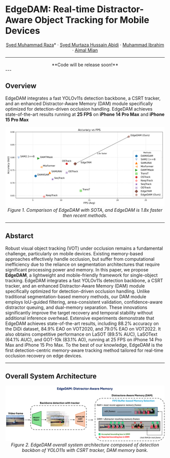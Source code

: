 
<!-- Title + authors -->
# EdgeDAM: Real-time Distractor-Aware Object Tracking for Mobile Devices

 <!-- <p align="center"> -->
<!-- [Syed Muhammad Raza](https://www.linkedin.com/in/smraza1009/)* · [Syed Murtaza Hussain Abidi](https://www.linkedin.com/in/murtazahussain0/) · [Muhammad Ibrahim](https://www.linkedin.com/in/muhammad-ibrahim-<!-- 83643b1a2/?original_referer=https%3A%2F%2Fwww%2Egoogle%2Ecom%2F&originalSubdomain=au) · [Ajmal Mian](https://ajmalsaeed.net/) 
<!-- </p> -->

<div align="center">

[Syed Muhammad Raza](https://www.linkedin.com/in/smraza1009/)* ·  [Syed Murtaza Hussain Abidi](https://www.linkedin.com/in/murtazahussain0/) ·  [Muhammad Ibrahim](https://www.linkedin.com/in/muhammad-ibrahim-83643b1a2/) ·  [Ajmal Mian](https://ajmalsaeed.net/)
</div>

---
<div align="center">
**Code will be release soon!**
</div>
---

## Overview

 EdgeDAM integrates a fast YOLOv11s detection backbone, a CSRT tracker, and an enhanced Distractor-Aware Memory (DAM) module specifically optimized for detection-driven occlusion handling.
 EdgeDAM achieves state-of-the-art results running at **25 FPS** on **iPhone 14 Pro Max** and **iPhone 15 Pro Max** 


<!-- Embedding a figure -->
<p align="center">
 <img src="fig1.png" width="600px" alt="AccuracyVsFPS">
 <br><em>Figure 1. Comparison of EdgeDAM with SOTA, and EdgeDAM is 1.8x faster then recent methods.</em>
</p>

---

## Abstarct

Robust visual object tracking (VOT) under occlusion remains a fundamental challenge, particularly on mobile devices. Existing memory-based approaches effectively handle occlusion, but suffer from computational inefficiency due to the reliance on segmentation architectures that require significant processing power and memory. In this paper, we propose **EdgeDAM**, a lightweight and mobile-friendly framework for single-object tracking. EdgeDAM integrates a fast YOLOv11s detection backbone, a CSRT tracker, and an enhanced Distractor-Aware Memory (DAM) module specifically optimized for detection-driven occlusion handling. Unlike traditional segmentation-based memory methods, our DAM module employs IoU-guided filtering, area-consistent validation, confidence-aware distractor queuing, and dual-memory separation. These innovations significantly improve the target recovery and temporal stability without additional inference overhead. Extensive experiments demonstrate that EdgeDAM achieves state-of-the-art results, including 88.2% accuracy on the DiDi dataset, 84.9\% EAO on VOT2020, and 79.0\% EAO on VOT2022. It also obtains competitive performance on LaSOT (89.5% AUC), LaSOText (64.1% AUC), and GOT-10k (83.1% AO), running at 25 FPS on iPhone 14 Pro Max and iPhone 15 Pro Max. To the best of our knowledge, EdgeDAM is the first detection-centric memory-aware tracking method tailored for real-time occlusion recovery on edge devices. 

---

## Overall System Architecture

<!-- Embedding a figure -->
<p align="center">
 <img src="overall_architecture.png" width="600px" alt="System architecture">
 <br><em>Figure 2. EdgeDAM overall system architecture composed of detection backbon of YOLO11s with CSRT tracker, DAM memory bank.</em>
</p>






